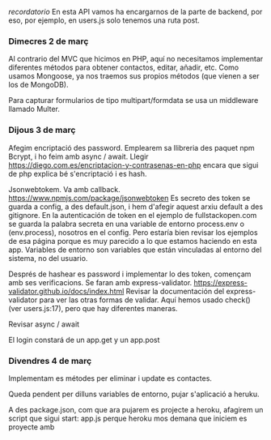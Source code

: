 *recordatorio* En esta API vamos ha encargarnos de la parte de backend, por eso, por ejemplo,
en users.js solo tenemos una ruta post.

### Dimecres 2 de març

Al contrario del MVC que hicimos en PHP, aquí no necesitamos implementar diferentes
métodos para obtener contactos, editar, añadir, etc. Como usamos Mongoose, ya nos 
traemos sus propios métodos (que vienen a ser los de MongoDB).

Para capturar formularios de tipo multipart/formdata se usa un middleware llamado Multer.


### Dijous 3 de març

Afegim encriptació des password. Emplearem sa llibreria des paquet npm Bcrypt, i ho feim amb
async / await.
Llegir https://diego.com.es/encriptacion-y-contrasenas-en-php encara que sigui de php
explica bé s'encriptació i es hash.

Jsonwebtokem. Va amb callback. https://www.npmjs.com/package/jsonwebtoken
Es secreto des token se guarda a config, a des default.json, i hem d'afegir aquest
arxiu default a des gitignore.
En la autenticación de token en el ejemplo de fullstackopen.com se guarda la
palabra secreta en una variable de entorno process.env o (env.process), nosotros en
el config. Pero estaría bien revisar los ejemplos de esa página porque es muy parecido
a lo que estamos haciendo en esta app.
Variables de entorno son variables que están vinculadas al entorno del sistema,
no del usuario.

Després de hashear es password i implementar lo des token, començam amb ses verificacions.
Se faran amb express-validator. https://express-validator.github.io/docs/index.html
Revisar la documentación del express-validator para ver las otras formas de validar. Aquí
hemos usado check()(ver users.js:17), pero que hay diferentes maneras.

Revisar async / await

El login constará de un app.get y un app.post

### Divendres 4 de març

Implementam es métodes per eliminar i update es contactes.

Queda pendent per dilluns variables de entorno, pujar s'aplicació a heruku.

A des package.json, com que ara pujarem es projecte a heroku,
afagirem un script que sigui start: app.js perque heroku mos demana
que iniciem es proyecte amb 